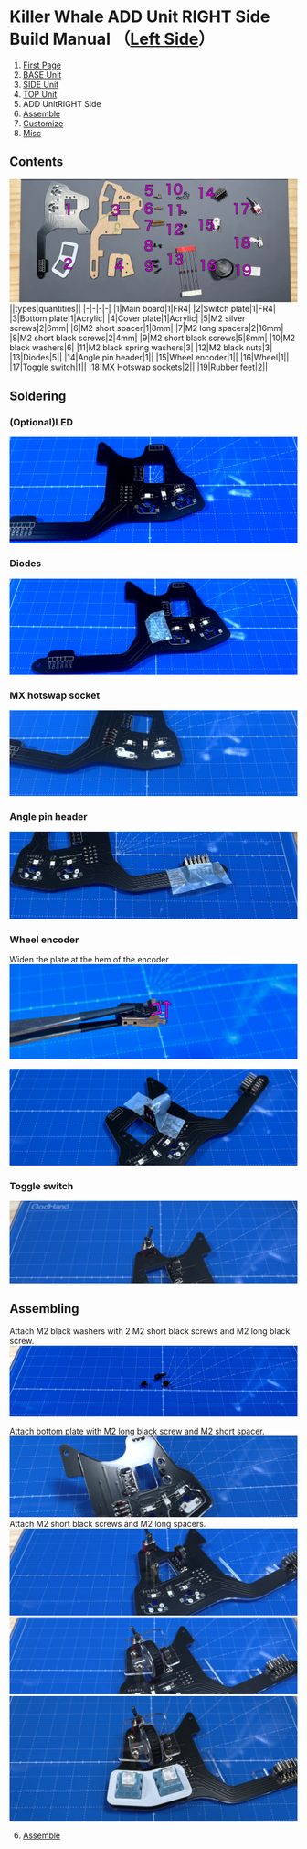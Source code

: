 
# Killer Whale ADD Unit RIGHT Side Build Manual （[Left Side](../leftside/5_ADD.md)）

1. [First Page](../README_EN.md)
2. [BASE Unit](../rightside/2_BASE.md)
3. [SIDE Unit](../rightside/3_SIDE_TRACKBALL.md)
4. [TOP Unit](../rightside/4_TOP.md)
5. ADD UnitRIGHT Side
6. [Assemble](../rightside/6_ASSEMBLE.md)
7. [Customize](../rightside/7_CUSTOM.md)
8. [Misc](../rightside/8_MISC.md)

## Contents
![](../img/add/IMG_4929.jpg)    
||types|quantities||
|-|-|-|-|
|1|Main board|1|FR4|
|2|Switch plate|1|FR4|
|3|Bottom plate|1|Acrylic|
|4|Cover plate|1|Acrylic|
|5|M2 silver screws|2|6mm|
|6|M2 short spacer|1|8mm|
|7|M2 long spacers|2|16mm|
|8|M2 short black screws|2|4mm|
|9|M2 short black screws|5|8mm|
|10|M2 black washers|6|
|11|M2 black spring washers|3|
|12|M2 black nuts|3|
|13|Diodes|5||
|14|Angle pin header|1||
|15|Wheel encoder|1||
|16|Wheel|1||
|17|Toggle switch|1||
|18|MX Hotswap sockets|2||
|19|Rubber feet|2||

## Soldering
### (Optional)LED 
![](../img/add/IMG_6183.jpg)  

### Diodes
![](../img/add/IMG_6186.jpg)  

### MX hotswap socket
![](../img/add/IMG_6190.jpg)  

### Angle pin header 
![](../img/add/IMG_4970.jpg)  

### Wheel encoder
Widen the plate at the hem of the encoder 
![](../img/wheel/IMG_4976.jpg)  
 
![](../img/add/IMG_4981.jpg)  

### Toggle switch
![](../img/add/IMG_4991.jpg)  
  
## Assembling
Attach M2 black washers with 2 M2 short black screws and M2 long black screw. 
![](../img/add/IMG_5027.jpg)  

Attach bottom plate with M2 long black screw and M2 short spacer.
![](../img/add/IMG_5005.jpg)  
Attach M2 short black screws and M2 long spacers.
![](../img/add/IMG_5010.jpg)  
![](../img/add/IMG_5014.jpg)  
![](../img/add/IMG_5016.jpg)  

6. [Assemble](../rightside/6_ASSEMBLE.md)
